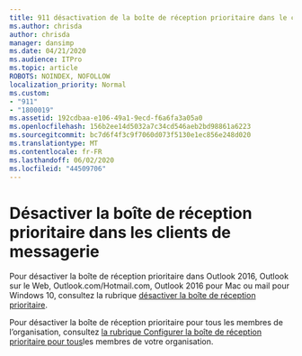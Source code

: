 ```yaml
---
title: 911 désactivation de la boîte de réception prioritaire dans le client
ms.author: chrisda
author: chrisda
manager: dansimp
ms.date: 04/21/2020
ms.audience: ITPro
ms.topic: article
ROBOTS: NOINDEX, NOFOLLOW
localization_priority: Normal
ms.custom:
- "911"
- "1800019"
ms.assetid: 192cdbaa-e106-49a1-9ecd-f6a6fa3a05a0
ms.openlocfilehash: 156b2ee14d5032a7c34cd546aeb2bd98861a6223
ms.sourcegitcommit: bc7d6f4f3c9f7060d073f5130e1ec856e248d020
ms.translationtype: MT
ms.contentlocale: fr-FR
ms.lasthandoff: 06/02/2020
ms.locfileid: "44509706"
---
```

# <a name="turn-off-focused-inbox-in-email-clients"></a>Désactiver la boîte de réception prioritaire dans les clients de messagerie

Pour désactiver la boîte de réception prioritaire dans Outlook 2016, Outlook sur le Web, Outlook.com/Hotmail.com, Outlook 2016 pour Mac ou mail pour Windows 10, consultez la rubrique [désactiver la boîte de réception prioritaire](https://support.office.com/article/f714d94d-9e63-4217-9ccb-6cb2986aa1b2.aspx).

Pour désactiver la boîte de réception prioritaire pour tous les membres de l’organisation, consultez [la rubrique Configurer la boîte de réception prioritaire pour tous](https://docs.microsoft.com/microsoft-365/admin/setup/configure-focused-inbox)les membres de votre organisation.
